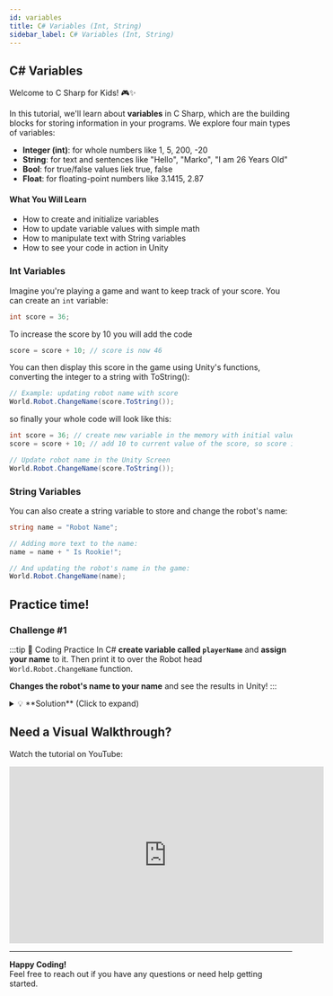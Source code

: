 ```yaml
---
id: variables
title: C# Variables (Int, String)
sidebar_label: C# Variables (Int, String)
---
```


## C# Variables

Welcome to C Sharp for Kids! 🎮✨

In this tutorial, we'll learn about **variables** in C Sharp, which are the building blocks for storing information in your programs. We explore four main types of variables:
- **Integer (int)**: for whole numbers like 1, 5, 200, -20
- **String**: for text and sentences like "Hello", "Marko", "I am 26 Years Old"
- **Bool**: for true/false values liek true, false
- **Float**: for floating-point numbers like 3.1415, 2.87

#### What You Will Learn

- How to create and initialize variables
- How to update variable values with simple math
- How to manipulate text with String variables
- How to see your code in action in Unity

### Int Variables

Imagine you're playing a game and want to keep track of your score. You can create an `int` variable:

```csharp
int score = 36;
```

To increase the score by 10 you will add the code
```csharp
score = score + 10; // score is now 46
```
You can then display this score in the game using Unity's functions, converting the integer to a string with ToString():
```csharp
// Example: updating robot name with score
World.Robot.ChangeName(score.ToString());
```

so finally your whole code will look like this:
```csharp
int score = 36; // create new variable in the memory with initial value 36 as integer type
score = score + 10; // add 10 to current value of the score, so score is now 46

// Update robot name in the Unity Screen
World.Robot.ChangeName(score.ToString());
```


### String Variables

You can also create a string variable to store and change the robot's name:
```csharp
string name = "Robot Name";

// Adding more text to the name:
name = name + " Is Rookie!";

// And updating the robot's name in the game:
World.Robot.ChangeName(name);
```

## Practice time!

### Challenge #1
:::tip 🚀 Coding Practice
In C# **create variable called `playerName`** and **assign your name** to it. 
Then print it to over the Robot head `World.Robot.ChangeName` function.

**Changes the robot's name to your name** and see the results in Unity!
:::

<details>
<summary>💡 **Solution** (Click to expand)</summary>

Here's the complete solution for the exercise:

```csharp
// Step 1: Create a string variable with your name
string playerName = "Alice";

// Step 2: Change the robot's name to your player name
World.Robot.ChangeName(playerName);

// Optional: You can also combine it in one line
// World.Robot.ChangeName("Alice");

// For console output (if you want to see it in the console too):
Console.WriteLine("Player name is: " + playerName);
```

**What this code does:**
1. **Line 2:** Creates a string variable called `playerName` and stores your name in it
2. **Line 5:** Uses the Unity function to change the robot's name to whatever is stored in `playerName`
3. **Line 11:** Prints the player name to the console (optional)

**Try different variations:**
- Use different names
- Try combining first and last name: `string playerName = "Alice Johnson";`
- Add some fun text: `string playerName = "Super " + "Alice";`

</details>


## Need a Visual Walkthrough?

Watch the tutorial on YouTube:  

<iframe width="560" height="315" src="https://www.youtube.com/embed/mH5b4tjdgi0"
title="YouTube video player" frameborder="0" allowfullscreen>
</iframe>

---


**Happy Coding!**  
Feel free to reach out if you have any questions or need help getting started.

